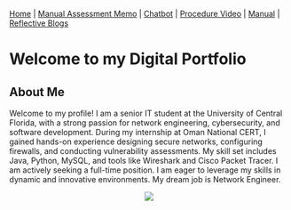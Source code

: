 [Home](index.md) | [Manual Assessment Memo](manual_assessment_memo.md) | [Chatbot](chatbot.md) | [Procedure Video](procedure_video.md) | [Manual](manual.md) | [Reflective Blogs](reflective_blogs.md) 

# Welcome to my Digital Portfolio 

## About Me 
Welcome to my profile! I am a senior IT student at the University of Central Florida, with a strong passion for network engineering, cybersecurity, and software development. During my internship at Oman National CERT, I gained hands-on experience designing secure networks, configuring firewalls, and conducting vulnerability assessments. My skill set includes Java, Python, MySQL, and tools like Wireshark and Cisco Packet Tracer. I am actively seeking a full-time position. I am eager to leverage my skills in dynamic and innovative environments. My dream job is Network Engineer.




<center><img src="https://static.vecteezy.com/system/resources/thumbnails/035/632/738/small_2x/ai-generated-reality-of-young-people-reaching-the-mountains-at-sunrise-and-beautiful-views-in-the-afternoon-photo.jpg"></center>
